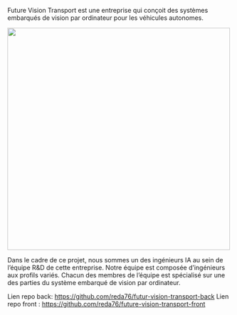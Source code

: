Future Vision Transport est une entreprise qui conçoit des systèmes embarqués de vision par ordinateur pour les véhicules autonomes.

<img src='https://drive.google.com/uc?export=view&id=1ZlF_cMtmWe5TWltnbWkoWGPm8amthmvW' width=500px>

Dans le cadre de ce projet, nous sommes un des ingénieurs IA au sein de l’équipe R&D de cette entreprise. Notre équipe est composée d’ingénieurs aux profils variés. Chacun des membres de l’équipe est spécialisé sur une des parties du système embarqué de vision par ordinateur.

Lien repo back: https://github.com/reda76/futur-vision-transport-back
Lien repo front : https://github.com/reda76/future-vision-transport-front
